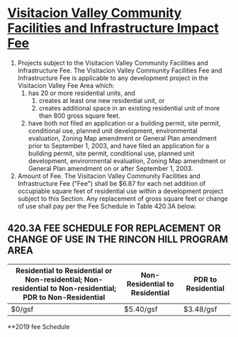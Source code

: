 # [Visitacion Valley Community Facilities and Infrastructure Impact Fee](http://library.amlegal.com/nxt/gateway.dll/California/planning/article4developmentimpactfeesandprojectr?f=templates$fn=default.htm$3.0$vid=amlegal:sanfrancisco_ca$anc=JD_420)

1. Projects subject to the Visitacion Valley Community Facilities and Infrastructure Fee. The Visitacion Valley Community Facilities Fee and Infrastructure Fee is applicable to any development project in the Visitacion Valley Fee Area which:
    1. has 20 or more residential units, and
        1. creates at least one new residential unit, or
        2. creates additional space in an existing residential unit of more than 800 gross square feet.
    2. have both not filed an application or a building permit, site permit, conditional use, planned unit development, environmental evaluation, Zoning Map amendment or General Plan amendment prior to September 1, 2003, and have filed an application for a building permit, site permit, conditional use, planned unit development, environmental evaluation, Zoning Map amendment or General Plan amendment on or after September 1, 2003.
2. Amount of Fee. The Visitacion Valley Community Facilities and Infrastructure Fee ("Fee") shall be $6.87 for each net addition of occupiable square feet of residential use within a development project subject to this Section. Any replacement of gross square feet or change of use shall pay per the Fee Schedule in Table 420.3A below.

## 420.3A FEE SCHEDULE FOR REPLACEMENT OR CHANGE OF USE IN THE RINCON HILL PROGRAM AREA

Residential to Residential or Non-residential; Non-residential to Non-residential; PDR to Non-Residential | Non-Residential to Residential | PDR to Residential
--------------------------------------------------------------------------------------------------------- | ------------------------------ | ------------------
$0/gsf                                                                                                    | $5.40/gsf                      | $3.48/gsf

**2019 fee Schedule

